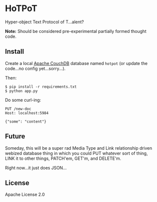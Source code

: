 # HoTPoT

Hyper-object Text Protocol of T...alent?

**Note:** Should be considered pre-experimental partially formed thought code.

## Install

Create a local [Apache CouchDB](http://couchdb.apache.org/) database named
`hotpot` (or update the code...no config yet...sorry...).

Then:
```
$ pip install -r requirements.txt
$ python app.py
```

Do some curl-ing:
```http
PUT /new-doc
Host: localhost:5984

{"some": "content"}
```

## Future

Someday, this will be a super rad Media Type and Link relationship driven
webized database thing in which you could PUT whatever sort of thing, LINK it
to other things, PATCH'em, GET'm, and DELETE'm.

Right now...it just does JSON...

## License

Apache License 2.0

